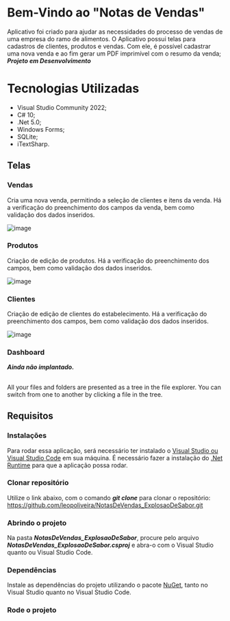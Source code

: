 # Bem-Vindo ao "Notas de Vendas"

Aplicativo foi criado para ajudar as necessidades do processo de vendas de uma empresa do ramo de alimentos.
O Aplicativo possui telas para cadastros de clientes, produtos e vendas.
Com ele, é possível cadastrar uma nova venda e ao fim gerar um PDF imprimível com o resumo da venda;
***Projeto em Desenvolvimento***

# Tecnologias Utilizadas

 - Visual Studio Community 2022;
 - C# 10;
 - .Net 5.0;
 - Windows Forms;
 - SQLite;
 - iTextSharp.

## Telas
### Vendas

Cria uma nova venda, permitindo a seleção de clientes e itens da venda.
Há a verificação do preenchimento dos campos da venda, bem como validação dos dados inseridos.

![image](https://user-images.githubusercontent.com/35302072/164954107-e416ae58-1957-429b-a8fb-c4335a58996a.png)

### Produtos
Criação de edição de produtos.
Há a verificação do preenchimento dos campos, bem como validação dos dados inseridos.

![image](https://user-images.githubusercontent.com/35302072/164954116-93a924f9-d02b-4b59-b1e4-953eb16cc56c.png)

### Clientes
Criação de edição de clientes do estabelecimento.
Há a verificação do preenchimento dos campos, bem como validação dos dados inseridos.

![image](https://user-images.githubusercontent.com/35302072/164954127-7dd3f742-828c-4b01-9c90-faba4a5dee16.png)

### Dashboard
***Ainda não implantado.***

## 

All your files and folders are presented as a tree in the file explorer. You can switch from one to another by clicking a file in the tree.

## Requisitos
### Instalações
Para rodar essa aplicação, será necessário ter instalado o [Visual Studio ou Visual Studio Code](https://visualstudio.microsoft.com/pt-br/downloads/) em sua máquina.
É necessário fazer a instalação do [.Net Runtime](https://dotnet.microsoft.com/en-us/download/dotnet/5.0) para que a aplicação possa rodar.

### Clonar repositório
Utilize o link abaixo, com o comando ***git clone*** para clonar o repositório:
https://github.com/leopoliveira/NotasDeVendas_ExplosaoDeSabor.git

### Abrindo o projeto
Na pasta ***NotasDeVendas_ExplosaoDeSabor***, procure pelo arquivo ***NotasDeVendas_ExplosaoDeSabor.csproj*** e abra-o com o  Visual Studio quanto ou Visual Studio Code.

### Dependências
Instale as dependências do projeto utilizando o pacote [NuGet](https://docs.microsoft.com/en-us/nuget/consume-packages/install-use-packages-visual-studio), tanto no Visual Studio quanto no Visual Studio Code.

### Rode o projeto


